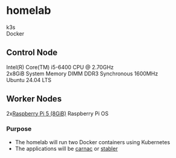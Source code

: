 # homelab<br>
k3s<br>
Docker
## Control Node
Intel(R) Core(TM) i5-6400 CPU @ 2.70GHz<br>
2x8GiB System Memory DIMM DDR3 Synchronous 1600MHz<br>
Ubuntu 24.04 LTS<br>
## Worker Nodes
2x[Raspberry Pi 5 (8GiB)](https://www.raspberrypi.com/products/raspberry-pi-5/)
Raspberry Pi OS 
### Purpose 
* The homelab will run two Docker containers using Kubernetes<br>
* The applications will be [carnac](https://github.com/dodderingstalwart/carnac) or [stabler](https://github.com/dodderingstalwart/strabler)
